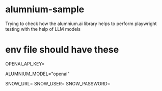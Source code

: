 # alumnium-sample
Trying to check how the alumnium.ai library helps to perform playwright testing with the help of LLM models

# env file should have these

OPENAI_API_KEY=

ALUMNIUM_MODEL="openai"

SNOW_URL=
SNOW_USER=
SNOW_PASSWORD=